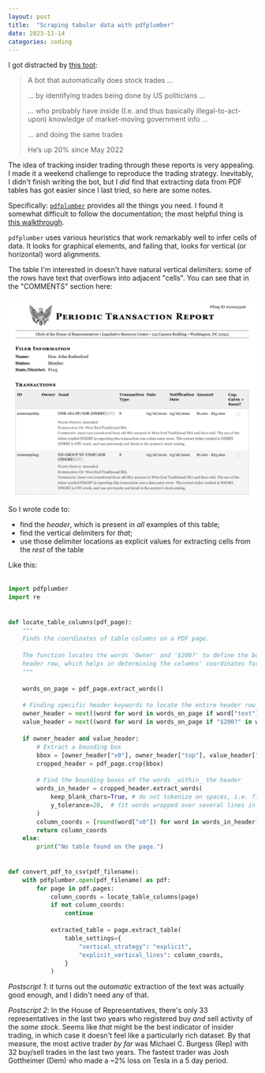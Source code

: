 ```yaml
---
layout: post
title:  "Scraping tabular data with pdfplumber"
date: 2023-11-14
categories: coding
---
```


I got distracted by [this toot](https://saturation.social/@clive/111388314905994899):

> A bot that automatically does stock trades …
> 
> … by identifying trades being done by US politicians …
> 
> … who probably have inside (I.e. and thus basically illegal-to-act-upon) knowledge of market-moving government info …
> 
> … and doing the same trades
> 
> He’s up 20% since May 2022

The idea of tracking insider trading through these reports is very appealing. I
made it a weekend challenge to reproduce the trading strategy. Inevitably, I
didn't finish writing the bot, but I _did_ find that extracting data from PDF
tables has got easier since I last tried, so here are some notes.

<!--more-->

Specifically: [`pdfplumber`](https://github.com/jsvine/pdfplumber) provides all the things you need. I found it
somewhat difficult to follow the documentation; the most helpful thing is [this walkthrough](https://github.com/jsvine/pdfplumber/blob/stable/examples/notebooks/extract-table-nics.ipynb). 


`pdfplumber` uses various heuristics that work remarkably well to infer cells of
data. It looks for graphical elements, and failing that, looks for vertical (or
horizontal) word alignments.

The table I'm interested in doesn't have natural
vertical delimiters: some of the rows have text that overflows into
adjacent "cells". You can see that in the "COMMENTS" section here:

!["Periodic Transaction Report" of Jon Rutherford, showing two stock transactions](/assets/images/pdftables_example.png)


So I wrote code to:

* find the _header_, which is present in _all_ examples of this table; 
* find the vertical delimiters for _that_;  
* use those delimiter locations as explicit values for extracting cells from the _rest_ of the table

Like this:

```python

import pdfplumber
import re


def locate_table_columns(pdf_page):
    """
    Finds the coordinates of table columns on a PDF page.

    The function locates the words 'Owner' and '$200?' to define the bounds of the 
    header row, which helps in determining the columns' coordinates for table extraction.
    """

    words_on_page = pdf_page.extract_words()

    # Finding specific header keywords to locate the entire header row
    owner_header = next((word for word in words_on_page if word["text"] == "Owner"), None)
    value_header = next((word for word in words_on_page if "$200?" in word["text"]), None)

    if owner_header and value_header:
        # Extract a bounding box
        bbox = [owner_header["x0"], owner_header["top"], value_header["x1"], value_header["bottom"]]
        cropped_header = pdf_page.crop(bbox)

        # Find the bounding boxes of the words _within_ the header
        words_in_header = cropped_header.extract_words(
            keep_blank_chars=True, # do not tokenize on spaces, i.e. fit entire lines in 1 box
            y_tolerance=20,  # fit words wrapped over several lines in 1 box
        )
        column_coords = [round(word["x0"]) for word in words_in_header]
        return column_coords
    else:
        print("No table found on the page.")


def convert_pdf_to_csv(pdf_filename):
    with pdfplumber.open(pdf_filename) as pdf:
        for page in pdf.pages:
            column_coords = locate_table_columns(page)
            if not column_coords:
                continue

            extracted_table = page.extract_table(
                table_settings={
                    "vertical_strategy": "explicit",
                    "explicit_vertical_lines": column_coords,
                }
            )

```

_Postscript 1_: it turns out the _automatic_ extraction of the text was actually good enough, and I didn't need any of that. 

_Postscript 2_: In the House of Representatives, there's only 33 representatives in the last two years who registered buy _and_ sell activity of the _same stock_. Seems like _that_ might be the best indicator of insider trading, in which case it doesn't feel like a particularly rich dataset.  By that measure, the most active trader _by far_ was Michael C. Burgess (Rep) with 32 buy/sell trades in the last two years. The fastest trader was Josh Gottheimer (Dem) who made a ~2% loss on Tesla in a 5 day period. 